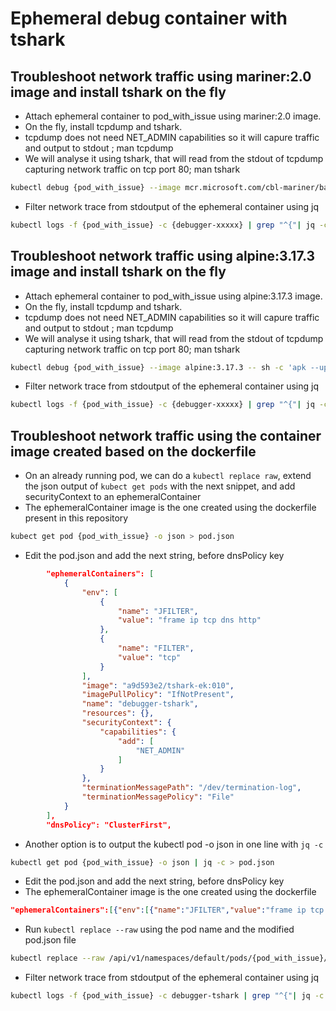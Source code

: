 
# Ephemeral debug container with tshark

## Troubleshoot network traffic using mariner:2.0 image and install tshark on the fly

+ Attach ephemeral container to pod_with_issue using mariner:2.0 image.
+ On the fly, install tcpdump and tshark.
+ tcpdump does not need NET_ADMIN capabilities so it will capure traffic and output to stdout ; man tcpdump
+ We will analyse it using tshark, that will read from the stdout of tcpdump capturing network traffic on tcp port 80; man tshark

```bash
kubectl debug {pod_with_issue} --image mcr.microsoft.com/cbl-mariner/base/core:2.0 -- sh -c 'tdnf install -q -y mariner-repos-extended ; tdnf install -q -y tcpdump wireshark-cli ; tcpdump -U -i eth0 -w - tcp port 80 | tshark -r - -T ek -J "frame ip tcp http"'
```

+ Filter network trace from stdoutput of the ephemeral container using jq

```bash
kubectl logs -f {pod_with_issue} -c {debugger-xxxxx} | grep "^{"| jq -c '.layers|[.frame.frame_frame_time, .http.http_http_response_code, .http.http_http_response_line]'
```

## Troubleshoot network traffic using alpine:3.17.3 image and install tshark on the fly

+ Attach ephemeral container to pod_with_issue using alpine:3.17.3 image.
+ On the fly, install tcpdump and tshark.
+ tcpdump does not need NET_ADMIN capabilities so it will capure traffic and output to stdout ; man tcpdump
+ We will analyse it using tshark, that will read from the stdout of tcpdump capturing network traffic on tcp port 80; man tshark

```bash
kubectl debug {pod_with_issue} --image alpine:3.17.3 -- sh -c 'apk --update --no-cache add tcpdump tshark ; tcpdump -U -i eth0 -w - tcp port 80 | tshark -r - -T ek -J "frame ip tcp http"'
```

+ Filter network trace from stdoutput of the ephemeral container using jq

```bash
kubectl logs -f {pod_with_issue} -c {debugger-xxxxx} | grep "^{"| jq -c '.layers|[.frame.frame_frame_time, .http.http_http_response_code, .http.http_http_response_line]'
```

## Troubleshoot network traffic using the container image created based on the dockerfile

+ On an already running pod, we can do a `kubectl replace raw`, extend the json output of `kubect get pods` with the next snippet, and add securityContext to an ephemeralContainer
+ The ephemeralContainer image is the one created using the dockerfile present in this repository

```bash
kubect get pod {pod_with_issue} -o json > pod.json
```

+ Edit the pod.json and add the next string, before dnsPolicy key

```json
        "ephemeralContainers": [
            {
                "env": [
                    {
                        "name": "JFILTER",
                        "value": "frame ip tcp dns http"
                    },
                    {
                        "name": "FILTER",
                        "value": "tcp"
                    }
                ],
                "image": "a9d593e2/tshark-ek:010",
                "imagePullPolicy": "IfNotPresent",
                "name": "debugger-tshark",
                "resources": {},
                "securityContext": {
                    "capabilities": {
                        "add": [
                            "NET_ADMIN"
                        ]
                    }
                },
                "terminationMessagePath": "/dev/termination-log",
                "terminationMessagePolicy": "File"
            }
        ],
        "dnsPolicy": "ClusterFirst",
```

+ Another option is to output the kubectl pod -o json in one line with `jq -c`

```bash
kubectl get pod {pod_with_issue} -o json | jq -c > pod.json
```

+ Edit the pod.json and add the next string, before dnsPolicy key
+ The ephemeralContainer image is the one created using the dockerfile

```json
"ephemeralContainers":[{"env":[{"name":"JFILTER","value":"frame ip tcp dns http"},{"name":"FILTER","value":"tcp"}],"image":"a9d593e2/tshark-ek:010","resources":{},"imagePullPolicy":"IfNotPresent","name":"debugger-tshark","securityContext":{"capabilities":{"add":["NET_ADMIN"]}},"terminationMessagePath":"/dev/termination-log","terminationMessagePolicy": "File"}],
```

+ Run `kubectl replace --raw` using the pod name and the modified pod.json file

```bash
kubectl replace --raw /api/v1/namespaces/default/pods/{pod_with_issue}/ephemeralcontainers -f pod.json
```

+ Filter network trace from stdoutput of the ephemeral container using jq

```bash
kubectl logs -f {pod_with_issue} -c debugger-tshark | grep "^{"| jq -c '.layers|[.frame.frame_frame_time, .http.http_http_response_code, .http.http_http_response_line]'
```
